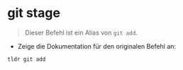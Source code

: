 # git stage

> Dieser Befehl ist ein Alias von `git add`.

- Zeige die Dokumentation für den originalen Befehl an:

`tldr git add`
